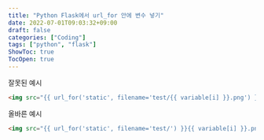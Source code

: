 ```yaml
---
title: "Python Flask에서 url_for 안에 변수 넣기"
date: 2022-07-01T09:03:32+09:00
draft: false
categories: ["Coding"]
tags: ["python", "flask"]
ShowToc: true
TocOpen: true
---
```


잘못된 예시

```html {linenos=true}
<img src="{{ url_for('static', filename='test/{{ variable[i] }}.png') }}" width="300px">`
```

올바른 예시

```html {linenos=true}
<img src="{{ url_for('static', filename='test/') }}{{ variable[i] }}.png" width="300px">`
```
